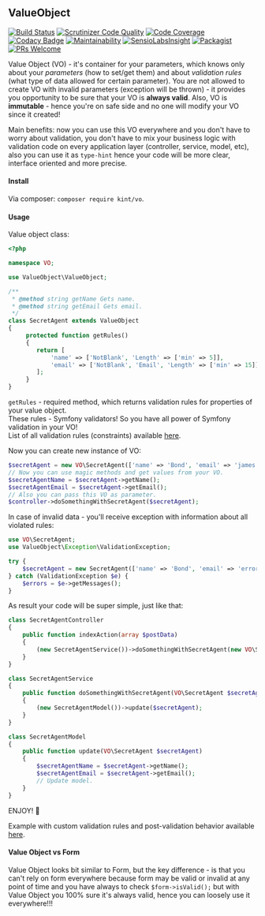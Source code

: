 ValueObject
-

[![Build Status](https://scrutinizer-ci.com/g/cn007b/vo/badges/build.png?b=master)](https://scrutinizer-ci.com/g/cn007b/vo/build-status/master)
[![Scrutinizer Code Quality](https://scrutinizer-ci.com/g/cn007b/vo/badges/quality-score.png?b=master)](https://scrutinizer-ci.com/g/cn007b/vo/?branch=master)
[![Code Coverage](https://scrutinizer-ci.com/g/cn007b/vo/badges/coverage.png?b=master)](https://scrutinizer-ci.com/g/cn007b/vo/?branch=master)
[![Codacy Badge](https://api.codacy.com/project/badge/Grade/085e3fe2470c42968f478d8041f3c176)](https://www.codacy.com/app/cn007b/vo?utm_source=github.com&amp;utm_medium=referral&amp;utm_content=cn007b/vo&amp;utm_campaign=Badge_Grade)
[![Maintainability](https://api.codeclimate.com/v1/badges/54f702945d4cab68cca0/maintainability)](https://codeclimate.com/github/cn007b/vo/maintainability)
[![SensioLabsInsight](https://insight.sensiolabs.com/projects/f9ae75a5-f16a-4ce9-a194-8df1460ed4f7/mini.png)](https://insight.sensiolabs.com/projects/f9ae75a5-f16a-4ce9-a194-8df1460ed4f7)
[![Packagist](https://img.shields.io/packagist/dt/kint/vo.svg)](https://packagist.org/packages/kint/vo)
[![PRs Welcome](https://img.shields.io/badge/PRs-welcome-brightgreen.svg?style=flat-square)](http://makeapullrequest.com)

Value Object (VO) - it's container for your parameters,
which knows only about your *parameters* (how to set/get them)
and about *validation rules* (what type of data allowed for certain parameter).
You are not allowed to create VO with invalid parameters (exception will be thrown) -
it provides you opportunity to be sure that your VO is **always valid**.
Also, VO is **immutable** - hence you're on safe side and no one will modify your VO since it created!

Main benefits: now you can use this VO everywhere and you don't have to worry about validation,
you don't have to mix your business logic with validation code on every application layer (controller, service, model, etc),
also you can use it as `type-hint` hence your code will be more clear, interface oriented and more precise.

#### Install

Via composer: `composer require kint/vo`.

#### Usage

Value object class:

````php
<?php

namespace VO;

use ValueObject\ValueObject;

/**
 * @method string getName Gets name.
 * @method string getEmail Gets email.
 */
class SecretAgent extends ValueObject
{
     protected function getRules()
     {
        return [
            'name' => ['NotBlank', 'Length' => ['min' => 5]],
            'email' => ['NotBlank', 'Email', 'Length' => ['min' => 15]],
        ];
     }
}
````
`getRules` - required method,
which returns validation rules for properties of your value object.
<br>These rules - Symfony validators! So you have all power of Symfony validation in your VO!
<br>List of all validation rules (constraints) available [here](http://symfony.com/doc/current/validation.html#basic-constraints).

Now you can create new instance of VO:

````php
$secretAgent = new VO\SecretAgent(['name' => 'Bond', 'email' => 'james.bond@mi6.com']);
// Now you can use magic methods and get values from your VO.
$secretAgentName = $secretAgent->getName();
$secretAgentEmail = $secretAgent->getEmail();
// Also you can pass this VO as parameter.
$controller->doSomethingWithSecretAgent($secretAgent);
````

In case of invalid data - you'll receive exception with information about all violated rules:

````php
use VO\SecretAgent;
use ValueObject\Exception\ValidationException;

try {
    $secretAgent = new SecretAgent(['name' => 'Bond', 'email' => 'error']);
} catch (ValidationException $e) {
    $errors = $e->getMessages();
}
````

As result your code will be super simple, just like that:

````php
class SecretAgentController
{
    public function indexAction(array $postData)
    {
        (new SecretAgentService())->doSomethingWithSecretAgent(new VO\SecretAgent($postData));
    }
}

class SecretAgentService
{
    public function doSomethingWithSecretAgent(VO\SecretAgent $secretAgent)
    {
        (new SecretAgentModel())->update($secretAgent);
    }
}

class SecretAgentModel
{
    public function update(VO\SecretAgent $secretAgent)
    {
        $secretAgentName = $secretAgent->getName();
        $secretAgentEmail = $secretAgent->getEmail();
        // Update model.
    }
}
````

ENJOY! 🙂 

Example with custom validation rules and post-validation behavior available
[here](https://github.com/cn007b/vo/blob/master/tests/Unit/Stub/SimpleValueObject.php).

#### Value Object vs Form

Value Object looks bit similar to Form, but the key difference - is that
you can't rely on form everywhere because form may be valid or invalid at any point of time
and you have always to check `$form->isValid();`
but with Value Object you 100% sure it's always valid, hence you can loosely use it everywhere!!!
